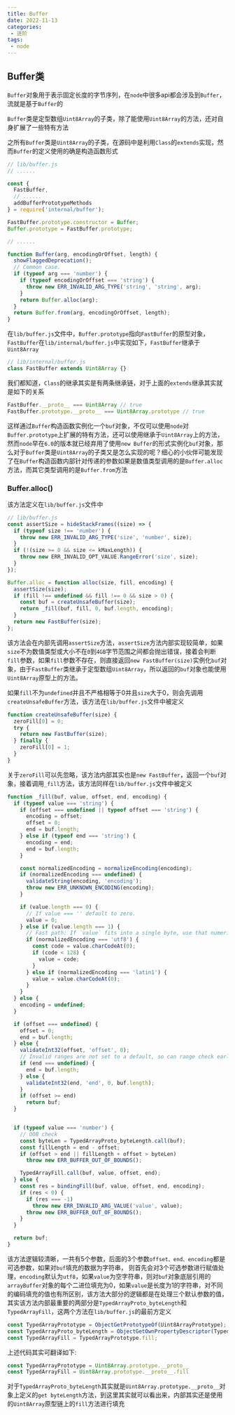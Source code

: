 ```yaml
---
title: Buffer
date: 2022-11-13
categories:
 - 进阶
tags:
 - node
---
```

## Buffer类

`Buffer`对象用于表示固定长度的字节序列，在`node`中很多api都会涉及到`Buffer`，流就是基于`Buffer`的

`Buffer`类是定型数组`Uint8Array`的子类，除了能使用`Uint8Array`的方法，还对自身扩展了一些特有方法

之所有`Buffer`类是`Uint8Array`的子类，在源码中是利用`Class`的`extends`实现，然而`Buffer`的定义使用的确是构造函数形式

``` js
// lib/buffer.js
// ......

const {
  FastBuffer,
  // ......
  addBufferPrototypeMethods
} = require('internal/buffer');

FastBuffer.prototype.constructor = Buffer;
Buffer.prototype = FastBuffer.prototype;

// ......

function Buffer(arg, encodingOrOffset, length) {
  showFlaggedDeprecation();
  // Common case.
  if (typeof arg === 'number') {
    if (typeof encodingOrOffset === 'string') {
      throw new ERR_INVALID_ARG_TYPE('string', 'string', arg);
    }
    return Buffer.alloc(arg);
  }
  return Buffer.from(arg, encodingOrOffset, length);
}
```

在`lib/buffer.js`文件中，`Buffer.prototype`指向`FastBuffer`的原型对象，`FastBuffer`在`lib/internal/buffer.js`中实现如下，`FastBuffer`继承于`Uint8Array`
``` js
// lib/internal/buffer.js 
class FastBuffer extends Uint8Array {}
```

我们都知道，`Class`的继承其实是有两条继承链，对于上面的`extends`继承其实就是如下的关系
``` js
FastBuffer.__proto__ === Uint8Array // true
FastBuffer.prototype.__proto__ === Uint8Array.prototype // true
```
这样通过`Buffer`构造函数实例化一个`buf`对象，不仅可以使用`node`对`Buffer.prototype`上扩展的特有方法，还可以使用继承于`Uint8Array`上的方法，然而`node`早在`6.0`的版本就已经弃用了使用`new Buffer`的形式实例化`buf`对象，那么对于`Buffer`类是`Uint8Array`的子类又是怎么实现的呢？细心的小伙伴可能发现了在`Buffer`构造函数内部针对传递的参数如果是数值类型调用的是`Buffer.alloc`方法，而其它类型调用的是`Buffer.from`方法

### Buffer.alloc()
该方法定义在`lib/buffer.js`文件中
```js
// lib/buffer.js
const assertSize = hideStackFrames((size) => {
  if (typeof size !== 'number') {
    throw new ERR_INVALID_ARG_TYPE('size', 'number', size);
  }
  if (!(size >= 0 && size <= kMaxLength)) {
    throw new ERR_INVALID_OPT_VALUE.RangeError('size', size);
  }
});

Buffer.alloc = function alloc(size, fill, encoding) {
  assertSize(size);
  if (fill !== undefined && fill !== 0 && size > 0) {
    const buf = createUnsafeBuffer(size);
    return _fill(buf, fill, 0, buf.length, encoding);
  }
  return new FastBuffer(size);
};
```
该方法会在内部先调用`assertSize`方法，`assertSize`方法内部实现较简单，如果`size`不为数值类型或大小不在`0`到`4GB`字节范围之间都会抛出错误，接着会判断`fill`参数，如果`fill`参数不存在，则直接返回`new FastBuffer(size)`实例化`buf`对象，由于`FastBuffer`类继承于定型数组`Uint8Array`，所以返回的`buf`对象也能使用`Uint8Array`原型上的方法。

如果`fill`不为`undefined`并且不严格相等于0并且`size`大于0，则会先调用`createUnsafeBuffer`方法，该方法在`lib/buffer.js`文件中被定义
```js
function createUnsafeBuffer(size) {
  zeroFill[0] = 0;
  try {
    return new FastBuffer(size);
  } finally {
    zeroFill[0] = 1;
  }
}
```
关于`zeroFill`可以先忽略，该方法内部其实也是`new FastBuffer`，返回一个`buf`对象，接着调用`_fill`方法，该方法同样在`lib/buffer.js`文件中被定义
```js
function _fill(buf, value, offset, end, encoding) {
  if (typeof value === 'string') {
    if (offset === undefined || typeof offset === 'string') {
      encoding = offset;
      offset = 0;
      end = buf.length;
    } else if (typeof end === 'string') {
      encoding = end;
      end = buf.length;
    }

    const normalizedEncoding = normalizeEncoding(encoding);
    if (normalizedEncoding === undefined) {
      validateString(encoding, 'encoding');
      throw new ERR_UNKNOWN_ENCODING(encoding);
    }

    if (value.length === 0) {
      // If value === '' default to zero.
      value = 0;
    } else if (value.length === 1) {
      // Fast path: If `value` fits into a single byte, use that numeric value.
      if (normalizedEncoding === 'utf8') {
        const code = value.charCodeAt(0);
        if (code < 128) {
          value = code;
        }
      } else if (normalizedEncoding === 'latin1') {
        value = value.charCodeAt(0);
      }
    }
  } else {
    encoding = undefined;
  }

  if (offset === undefined) {
    offset = 0;
    end = buf.length;
  } else {
    validateInt32(offset, 'offset', 0);
    // Invalid ranges are not set to a default, so can range check early.
    if (end === undefined) {
      end = buf.length;
    } else {
      validateInt32(end, 'end', 0, buf.length);
    }
    if (offset >= end)
      return buf;
  }


  if (typeof value === 'number') {
    // OOB check
    const byteLen = TypedArrayProto_byteLength.call(buf);
    const fillLength = end - offset;
    if (offset > end || fillLength + offset > byteLen)
      throw new ERR_BUFFER_OUT_OF_BOUNDS();

    TypedArrayFill.call(buf, value, offset, end);
  } else {
    const res = bindingFill(buf, value, offset, end, encoding);
    if (res < 0) {
      if (res === -1)
        throw new ERR_INVALID_ARG_VALUE('value', value);
      throw new ERR_BUFFER_OUT_OF_BOUNDS();
    }
  }

  return buf;
}
```
该方法逻辑较清晰，一共有5个参数，后面的3个参数`offset、end、encoding`都是可选参数，如果对`buf`填充的数据为字符串，
则首先会对3个可选参数进行赋值处理，`encoding`默认为`utf8`，如果`value`为空字符串，则对`buf`对象底层引用的`arrayBuffer`对象的每个二进位填充为0，如果`value`是长度为1的字符串，对不同的编码填充的值也有所区别，该方法大部分的逻辑都是在处理三个默认参数的值，其实该方法内部最重要的两部分是`TypedArrayProto_byteLength`和`TypedArrayFill`，这两个方法在`lib/buffer.js`的最前方定义
```js
const TypedArrayPrototype = ObjectGetPrototypeOf(Uint8ArrayPrototype);
const TypedArrayProto_byteLength = ObjectGetOwnPropertyDescriptor(TypedArrayPrototype, 'byteLength').get;
const TypedArrayFill = TypedArrayPrototype.fill;
```
上述代码其实可翻译如下:
```js
const TypedArrayPrototype = Uint8Array.prototype.__proto__
const TypedArrayFill = Uint8Array.prototype.__proto__.fill
```
对于`TypedArrayProto_byteLength`其实就是`Uint8Array.prototype.__proto__`对象上定义的`get byteLength`方法，到这里其实就可以看出来，内部其实还是使用的`Uint8Array`原型链上的`fill`方法进行填充